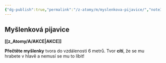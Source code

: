 ```yaml
---
{"dg-publish":true,"permalink":"/z-atomy/m/myslenkova-pijavice/","noteIcon":""}
---
```


## Myšlenková pijavice
**[[z_Atomy/A/AKCE\|AKCE]]**

**Přečtěte myšlenky** tvora do vzdálenosti 6 metrů. Tvor **cítí**, že se mu hrabete v hlavě a nemusí se mu to líbit!